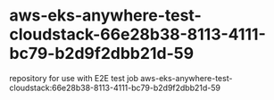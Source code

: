 # aws-eks-anywhere-test-cloudstack-66e28b38-8113-4111-bc79-b2d9f2dbb21d-59
repository for use with E2E test job aws-eks-anywhere-test-cloudstack:66e28b38-8113-4111-bc79-b2d9f2dbb21d-59
